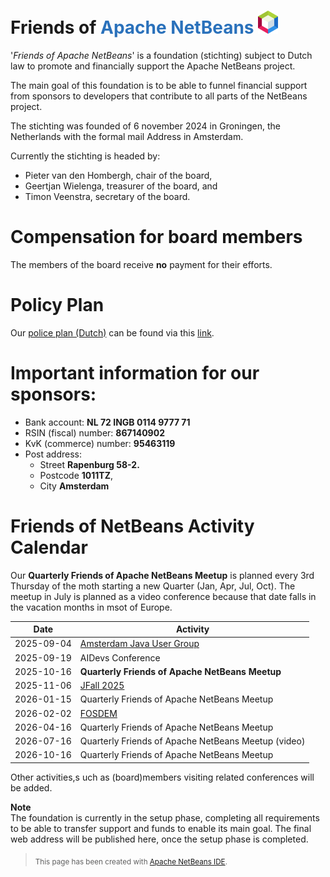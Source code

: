# Friends of <a href="https://netbeans.org" style="text-decoration: none;color:#2A71BB"><b>Apache NetBeans</b> <img width="32px" heigh="auto" src="apache-netbeans.svg"/></a>

'*Friends of Apache NetBeans*' is a foundation (stichting) subject to Dutch law to promote and financially support
the Apache NetBeans project. 

The main goal of this foundation is to be able to funnel financial support from sponsors to developers that contribute to
all parts of the NetBeans project.

The stichting was founded of 6 november 2024 in Groningen, the Netherlands with the formal mail Address in Amsterdam.

Currently the stichting is headed by:

* Pieter van den Hombergh, chair of the board,
* Geertjan Wielenga, treasurer of the board, and
* Timon Veenstra, secretary of the board.

# Compensation for board members 
The members of the board receive **no** payment for their efforts.

# Policy Plan

Our [police plan (Dutch)](https://github.com/friendsofapachenetbeans/friendsofapachenetbeans.github.io/blob/main/beleidsplan.pdf) can be found via this [link](https://github.com/friendsofapachenetbeans/friendsofapachenetbeans.github.io/blob/main/beleidsplan.pdf).

# Important information for our sponsors:

* Bank account: **NL 72 INGB 0114 9777 71**
* RSIN (fiscal) number: **867140902**
* KvK (commerce) number: **95463119**
* Post address: 
    * Street **Rapenburg 58-2.**
    * Postcode **1011TZ**, 
    * City **Amsterdam**

# Friends of NetBeans Activity Calendar

Our **Quarterly Friends of Apache NetBeans Meetup** is planned 
every 3rd Thursday of the moth starting a new Quarter (Jan, Apr, Jul, Oct).
The meetup in July is planned as a video conference because that date falls in the vacation months in msot of Europe.


| Date          | Activity                                    |
|---------------|---------------------------------------------|
| 2025-09-04    | <a href="http://amsterdamjug.com/"> Amsterdam Java User Group</a> |
| 2025-09-19    | AIDevs Conference                           |
| 2025-10-16    | **Quarterly Friends of Apache NetBeans Meetup** |
| 2025-11-06    | <a href="https://jfall.nl/">JFall 2025</a>             |
| 2026-01-15    | Quarterly Friends of Apache NetBeans Meetup |
| 2026-02-02    | <a href="https://fosdem.org/2025/">FOSDEM</a>  |
| 2026-04-16    | Quarterly Friends of Apache NetBeans Meetup |
| 2026-07-16    | Quarterly Friends of Apache NetBeans Meetup (video) |
| 2026-10-16    | Quarterly Friends of Apache NetBeans Meetup |

Other activities,s uch as (board)members visiting related conferences will be added.

**Note**\
The foundation is currently in the setup phase, completing all requirements to be able to transfer support and funds to enable its main goal.
The final web address will be published here, once the setup phase is completed.

> <sub>This page has been created with [Apache NetBeans IDE](https://netbeans.apache.org/front/main/index.html).</sub>

